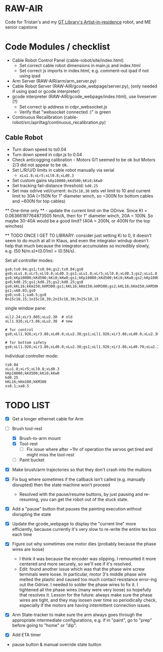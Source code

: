 # RAW-AIR
Code for Tristan's and my [GT Library's Artist-in-residence](https://library.gatech.edu/AIR) robot, and ME senior capstone

# Code Modules / checklist
* Cable Robot Control Panel (cable-robot/site/index.html)
  * Set correct cable robot dimensions in main.js and index.html
  * Set correct js imports in index.html, e.g. comment-out ipad if not using ipad
* Arm Server (RAW-AIR/arm/arm_server.py)
* Cable Robot Server (RAW-AIR/gcode_webpage/server.py), (only needed if using ipad or gcode interpreter)
* gcode interpreter (RAW-AIR/gcode_webpage/index.html), use liveserver (?)
  * Set correct ip address in cdpr_websocket.js
  * Verify that "websocket connected :)" is green
* Continuous Recalibration (cable-robot/src/apriltag/continuous_recalibration.py)

## Cable Robot
* Turn down speed to ts0.04
* Turn down speed in cdpr.js to 0.04
* Check anticogging calibration - Motors 0/1 seemed to be ok but Motors 2/3 did not appear to be ok.
* Set L/R/U/D limits in cable robot manually via serial
  * ```xLu1.8;xLr5;xLl0.8;xLd0.3```
* Set custom gains `kKp10000;kKd500;kKi0;kKw0`
* Set tracking fail-distance threshold: `kd0.25`
* Set max odrive vel/current: `0n15c10,30` sets vel limit to 10 and current limit to 30A (=150N for 1" diameter winch, so ~300N for bottom cables and ~600N for top cables)

** One-time only ** - update the current limit on the ODrive.  Since Kt = 0.06366197764873505 Nm/A, then for 1" diameter winch, 20A = 100N.  So maybe 30-40A would be a good limit?  (40A = 200N, or 400N for the top winches)

** TODO ONCE I GET TO LIBRARY: consider just setting Ki to 0, it doesn't seem to do much at all in Klaus, and even the integrator windup doesn't help that much because the integrator accumulates so incredibly slowly, e.g. (50 N/m.s)*(0.01m) = (0.5N/s).

Set all controller modes:
```
gs0;ts0.04;gs1;ts0.04;gs2;ts0.04;gs0
gs0;xLu1.8;xLr5;xLl0.8;xLd0.3;gs1;xLu1.8;xLr5;xLl0.8;xLd0.3;gs2;xLu1.8;xLr5;xLl0.8;xLd0.3;gs0
gs0;kKp10000;kKd500;kKi0;kKw0;gs1;kKp10000;kKd500;kKi0;kKw0;gs2;kKp10000;kKd500;kKi0;kKw0;gs0
gs0;kd0.25;gs1;kd0.25;gs2;kd0.25;gs0
gs0;kKL16;kKm150;kKM300;gs1;kKL16;kKm150;kKM300;gs2;kKL16;kKm150;kKM300;gs0
gs1;xA0.03;gs0
gs0;xs0.1;xa0.5;gs0
0n15c10,15;1n15c10,30;2n15c10,30;3n15c10,15
```

single window pane:
```
xLl2.24;xLr3.805;xLu2.30  # old
xLl1.926;xLr3.86;xLu2.30  # new

# for control
gs0;xLl1.926;xLr3.86;xLd0.0;xLu2.30;gs1;xLl1.926;xLr3.86;xLd0.0;xLu2.30;gs2;xLl1.926;xLr3.86;xLd0.0;xLu2.30;gs0

# for bottom safety
gs0;xLl1.926;xLr3.86;xLd0.0;xLu2.30;gs1;xLl1.926;xLr3.86;xLd0.70;xLu2.30;gs2;xLl1.926;xLr3.86;xLd0.0;xLu2.30;gs0
```

Individual controller mode:
```
ts0.04
xLu1.8;xLr5;xLl0.8;xLd0.3
kKp10000;kKd500;kKi0;kKw0
kd0.25
kKL16;kKm100;kKM300
xs0.1;xa0.5
```

# TODO LIST
* [x] Get a longer ethernet cable for Arm
* [ ] Brush tool-rest
  * [x] Brush-to-arm mount
  * [x] Tool-rest
    * [ ] Fix issue where after ~1hr of operation the servos get tired and might miss the tool-rest
  * [ ] Paint bucket
* [x] Make brush/arm trajectories so that they don't crash into the mullions
* [x] Fix bug where sometimes if the callback isn't called (e.g. manually disrupted) then the state machine won't proceed
  * Resolved with the pause/resume buttons, by just pausing and re-resuming, you can get the robot out of the stuck state.
* [x] Add a "pause" button that pauses the painting execution without disrupting the state
* [x] Update the gcode_webpage to display the "current line" more efficiently, because currently it's very slow to re-write the entire tex box each time
* [x] Figure out why sometimes one motor dies (probably because the phase wires are loose)
  * I think it was because the encoder was slipping.  I remounted it more centered and more securely, so we'll see if it's resolved.
  * Edit: found another issue which was that the phase wire screw terminals were loose.  In particular, motor 3's middle phase wire melted the plastic and caused too much contact resistance error-ing out the Odrive.  I needed to solder the phase wires to fix it.  I tightened all the phase wires (many were very loose) so hopefully that resolves it.  Lesson for the future: always make sure the phase wires are tight, and they may loosen over time so periodically check, especially if the motors are having intermittent connection issues.
* [x] Arm State-tracker to make sure the arm always goes through the appropriate intermediate configurations, e.g. if in "paint", go to "prep" before going to "home" or "dip".
* [x] Add ETA timer




* pause button & manual override state button
